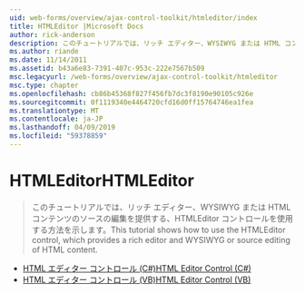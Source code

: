 ```yaml
---
uid: web-forms/overview/ajax-control-toolkit/htmleditor/index
title: HTMLEditor |Microsoft Docs
author: rick-anderson
description: このチュートリアルでは、リッチ エディター、WYSIWYG または HTML コンテンツのソースの編集を提供する、HTMLEditor コントロールを使用する方法を示します。
ms.author: riande
ms.date: 11/14/2011
ms.assetid: b43a6e83-7391-407c-953c-222e7567b509
msc.legacyurl: /web-forms/overview/ajax-control-toolkit/htmleditor
msc.type: chapter
ms.openlocfilehash: cb86b45368f827f456fb7dc3f8190e90105c926e
ms.sourcegitcommit: 0f1119340e4464720cfd16d0ff15764746ea1fea
ms.translationtype: MT
ms.contentlocale: ja-JP
ms.lasthandoff: 04/09/2019
ms.locfileid: "59378859"
---
```

# <a name="htmleditor"></a><span data-ttu-id="f6f3d-103">HTMLEditor</span><span class="sxs-lookup"><span data-stu-id="f6f3d-103">HTMLEditor</span></span>

> <span data-ttu-id="f6f3d-104">このチュートリアルでは、リッチ エディター、WYSIWYG または HTML コンテンツのソースの編集を提供する、HTMLEditor コントロールを使用する方法を示します。</span><span class="sxs-lookup"><span data-stu-id="f6f3d-104">This tutorial shows how to use the HTMLEditor control, which provides a rich editor and WYSIWYG or source editing of HTML content.</span></span>


- [<span data-ttu-id="f6f3d-105">HTML エディター コントロール (C#)</span><span class="sxs-lookup"><span data-stu-id="f6f3d-105">HTML Editor Control (C#)</span></span>](how-do-i-use-the-html-editor-control-cs.md)
- [<span data-ttu-id="f6f3d-106">HTML エディター コントロール (VB)</span><span class="sxs-lookup"><span data-stu-id="f6f3d-106">HTML Editor Control (VB)</span></span>](how-do-i-use-the-html-editor-control-vb.md)
